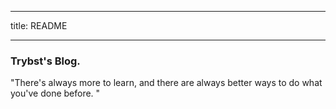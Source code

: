 
---

title: README

---

### Trybst's Blog.


"There's always more to learn, and there are always better ways to do what you've done before. " 

